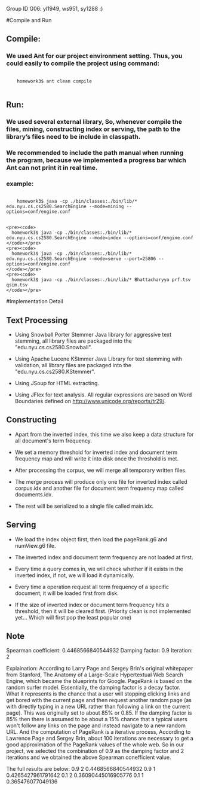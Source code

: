 Group ID G06: yl1949, ws951, sy1288 :)

#Compile and Run

## Compile:

### We used Ant for our project environment setting. Thus, you could easily to compile the project using command:
  <pre><code>
    homework3$ ant clean compile
  </code></pre>

## Run:

### We used several external library, So, whenever compile the files, mining, constructing index or serving, the path to the library’s files need to be include in classpath.

### We recommended to include the path manual when running the program, because we implemented a progress bar which Ant can not print it in real time.

### example:
  <pre><code>
    homework3$ java -cp ./bin/classes:./bin/lib/* edu.nyu.cs.cs2580.SearchEngine --mode=mining --options=conf/engine.conf
	</code></pre>
	<pre><code>
	  homework3$ java -cp ./bin/classes:./bin/lib/* edu.nyu.cs.cs2580.SearchEngine --mode=index --options=conf/engine.conf
	</code></pre>
	<pre><code>
	  homework3$ java -cp ./bin/classes:./bin/lib/* edu.nyu.cs.cs2580.SearchEngine --mode=serve --port=25806 --options=conf/engine.conf
	</code></pre>
	<pre><code>
	  homework3$ java -cp ./bin/classes:./bin/lib/* Bhattacharyya prf.tsv qsim.tsv
	</code></pre>

#Implementation Detail

## Text Processing
- Using Snowball Porter Stemmer Java library for aggressive text stemming, all library files are packaged into the "edu.nyu.cs.cs2580.Snowball".

- Using Apache Lucene KStmmer Java Library for text stemming with validation, all library files are packaged into the "edu.nyu.cs.cs2580.KStemmer".

- Using JSoup for HTML extracting.

- Using JFlex for text analysis. All regular expressions are based on Word Boundaries defined on http://www.unicode.org/reports/tr29/.

## Constructing
- Apart from the inverted index, this time we also keep a data structure for all document's term frequency.

- We set a memory threshold for inverted index and document term frequency map and will write it into disk once the threshold is met.

- After processing the corpus, we will merge all temporary written files.

- The merge process will produce only one file for inverted index called corpus.idx and another file for document term frequency map called documents.idx.

- The rest will be serialized to a single file called main.idx.

## Serving
- We load the index object first, then load the pageRank.g6 and numView.g6 file.

- The inverted index and document term frequency are not loaded at first.

- Every time a query comes in, we will check whether if it exists in the inverted index, if not, we will load it dynamically.

- Every time a operation request all term frequency of a specific document, it will be loaded first from disk.

- If the size of inverted index or document term frequency hits a threshold, then it will be cleared first. (Priority clean is not implemented yet... Which will first pop the least popular one)

## Note
Spearman coefficient: 0.4468566840544932
Damping factor: 0.9
Iteration: 2

Explaination:
According to Larry Page and Sergey Brin's original whitepaper from Stanford, The Anatomy of a Large-Scale Hypertextual Web Search Engine, which became the blueprints for Google. PageRank is based
on the random surfer model. Essentially, the damping factor is a decay factor. What it represents is the chance that a user will stopping clicking links and get bored with the current page and then request another
random page (as with directly typing in a new URL rather than following a link on the current page). This was originally set to about 85% or 0.85. If the damping factor is 85% then there is assumed to be about a
15% chance that a typical users won't follow any links on the page and instead navigate to a new random URL. And the computation of PageRank is a iterative process,  According to Lawrence Page and Sergey Brin,
about 100 iterations are necessary to get a good approximation of the PageRank values of the whole web. So in our project, we selected the combination of 0.9 as the damping factor and 2 iterations and we
obtained the above Spearman conefficient value.

The full results are below:
0.9  2   0.4468566840544932
0.9  1   0.4265427961791642
0.1  2   0.36090445016905776
0.1  1   0.365476077049136
